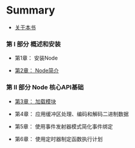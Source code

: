 # Summary

* [关于本书](README.md)

### 第 Ⅰ 部分 概述和安装

* 第1章： 安装Node

* [第2章： Node简介](intro.md)

### 第 Ⅱ 部分 Node 核心API基础

* [第3章： 加载模块](loadModule/README.md)

* 第4章： 应用缓冲区处理、编码和解码二进制数据

* 第5章： 使用事件发射器模式简化事件绑定

* 第6章： 使用定时器制定函数执行计划



